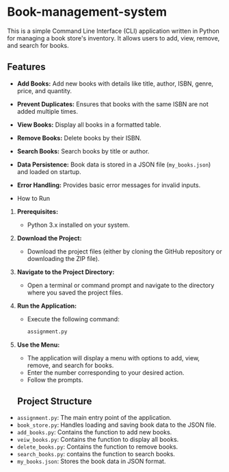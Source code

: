 # Book-management-system
This is a simple Command Line Interface (CLI) application written in Python for managing a book store's inventory. It allows users to add, view, remove, and search for books.
## Features

* **Add Books:** Add new books with details like title, author, ISBN, genre, price, and quantity.
* **Prevent Duplicates:** Ensures that books with the same ISBN are not added multiple times.
* **View Books:** Display all books in a formatted table.
* **Remove Books:** Delete books by their ISBN.
* **Search Books:** Search books by title or author.
* **Data Persistence:** Book data is stored in a JSON file (`my_books.json`) and loaded on startup.
* **Error Handling:** Provides basic error messages for invalid inputs.

* How to Run

1.  **Prerequisites:**
    * Python 3.x installed on your system.

2.  **Download the Project:**
    * Download the project files (either by cloning the GitHub repository or downloading the ZIP file).

3.  **Navigate to the Project Directory:**
    * Open a terminal or command prompt and navigate to the directory where you saved the project files.

4.  **Run the Application:**
    * Execute the following command:
        ```bash
        assignment.py
        ```
5. **Use the Menu:**
    * The application will display a menu with options to add, view, remove, and search for books.
    * Enter the number corresponding to your desired action.
    * Follow the prompts.
  
   ## Project Structure

* `assignment.py`: The main entry point of the application.
* `book_store.py`: Handles loading and saving book data to the JSON file.
* `add_books.py`: Contains the function to add new books.
* `veiw_books.py`: Contains the function to display all books.
* `delete_books.py`: Contains the function to remove books.
* `search_books.py`: contains the function to search books.
* `my_books.json`: Stores the book data in JSON format.
